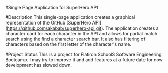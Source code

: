 #Single Page Application for SuperHero API

#Description
This single-page application creates a graphical representation of the GitHub [SuperHero API] (https://github.com/akabab/superhero-api.git). The application creates a character card for each character in the API and allows for partial match search using the find a character search bar. It also has filtering of characters based on the first letter of the character's name. 

#Project Status
This is a project for Flatiron SchoolS Software Engineering Bootcamp. I may try to improve it and add features at a future date for now development has slowed down.

